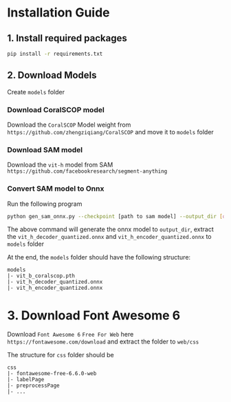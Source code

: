 # Installation Guide

## 1. Install required packages

```bash
pip install -r requirements.txt
```

## 2. Download Models

Create `models` folder

### Download CoralSCOP model

Download the `CoralSCOP` Model weight from `https://github.com/zhengziqiang/CoralSCOP` and move it to `models` folder

### Download SAM model

Download the `vit-h` model from SAM `https://github.com/facebookresearch/segment-anything`

### Convert SAM model to Onnx

Run the following program

```bash
python gen_sam_onnx.py --checkpoint [path to sam model] --output_dir [output_dir] --model-type vit_h
```

The above command will generate the onnx model to `output_dir`, extract the `vit_h_decoder_quantized.onnx` and `vit_h_encoder_quantized.onnx` to `models` folder

At the end, the `models` folder should have the following structure:

```
models
|- vit_b_coralscop.pth
|- vit_h_decoder_quantized.onnx
|- vit_h_encoder_quantized.onnx
```



# 3. Download Font Awesome 6

Download `Font Awesome 6` `Free For Web` here `https://fontawesome.com/download` and extract the folder to `web/css`

The structure for `css` folder should be

```
css
|- fontawesome-free-6.6.0-web
|- labelPage
|- preprocessPage
|- ...
```

